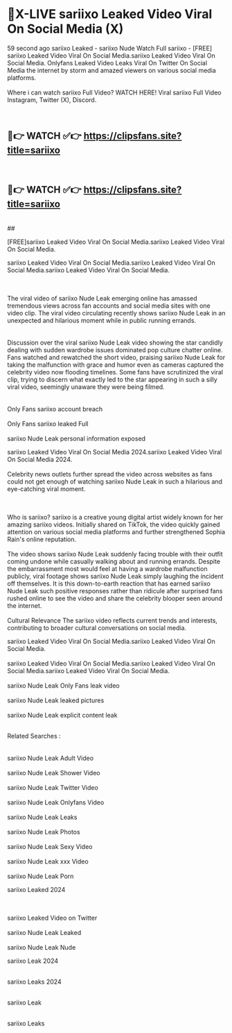 # 🔴X-LIVE sariixo Leaked Video Viral On Social Media (X)<br>


59 second ago sariixo Leaked  - sariixo Nude  Watch Full sariixo - [FREE] sariixo Leaked Video Viral On Social Media.sariixo Leaked Video Viral On Social Media.   Onlyfans Leaked Video Leaks Viral On Twitter On Social Media the internet by storm and amazed viewers on various social media platforms. <br><br>
Where i can watch sariixo Full Video? WATCH HERE! Viral sariixo Full Video Instagram, Twitter (X), Discord. <br>


 <br>

##  🔴👉 WATCH ✅👉  <a href="https://clipsfans.site?title=sariixo&ref=git">https://clipsfans.site?title=sariixo</a> <br>
  <br>

##  🔴👉 WATCH ✅👉  <a href="https://clipsfans.site?title=sariixo&ref=git">https://clipsfans.site?title=sariixo</a> <br>
  <br>
  ##



[FREE]sariixo Leaked Video Viral On Social Media.sariixo Leaked Video Viral On Social Media. <br>

sariixo Leaked Video Viral On Social Media.sariixo Leaked Video Viral On Social Media.sariixo Leaked Video Viral On Social Media. <br>


  <br>

  <br>
The viral video of sariixo Nude Leak emerging online has amassed tremendous views across fan accounts and social media sites with one video clip. The viral video circulating recently shows sariixo Nude Leak in an unexpected and hilarious moment while in public running errands.<br>
<br>


<br>
Discussion over the viral sariixo Nude Leak video showing the star candidly dealing with sudden wardrobe issues dominated pop culture chatter online. Fans watched and rewatched the short video, praising sariixo Nude Leak for taking the malfunction with grace and humor even as cameras captured the celebrity video now flooding timelines. Some fans have scrutinized the viral clip, trying to discern what exactly led to the star appearing in such a silly viral video, seemingly unaware they were being filmed.<br>
<br>
<br> 
Only Fans sariixo account breach<br>
<br>
Only Fans sariixo leaked Full <br>
<br>
sariixo Nude Leak personal information exposed<br>

sariixo Leaked Video Viral On Social Media 2024.sariixo Leaked Video Viral On Social Media 2024. <br>
<br>
Celebrity news outlets further spread the video across websites as fans could not get enough of watching sariixo Nude Leak in such a hilarious and eye-catching viral moment.<br>
<br>

<br>
Who is sariixo? sariixo is a creative young digital artist widely known for her amazing sariixo videos. Initially shared on TikTok, the video quickly gained attention on various social media platforms and further strengthened Sophia Rain's online reputation.<br>
<br>
The video shows sariixo Nude Leak suddenly facing trouble with their outfit coming undone while casually walking about and running errands. Despite the embarrassment most would feel at having a wardrobe malfunction publicly, viral footage shows sariixo Nude Leak simply laughing the incident off themselves. It is this down-to-earth reaction that has earned sariixo Nude Leak such positive responses rather than ridicule after surprised fans rushed online to see the video and share the celebrity blooper seen around the internet.<br>
<br>
Cultural Relevance The sariixo video reflects current trends and interests, contributing to broader cultural conversations on social media.<br>

sariixo Leaked Video Viral On Social Media.sariixo Leaked Video Viral On Social Media.<br>
<br>
sariixo Leaked Video Viral On Social Media.sariixo Leaked Video Viral On Social Media.sariixo Leaked Video Viral On Social Media.<br>
<br>
sariixo Nude Leak Only Fans leak video<br>
<br>
sariixo Nude Leak leaked pictures<br>
<br>
sariixo Nude Leak explicit content leak<br>


<br>
Related Searches :<br>
<br>

<br>
sariixo Nude Leak Adult Video<br>
<br>
sariixo Nude Leak Shower Video<br>
<br>
sariixo Nude Leak Twitter Video<br>
<br>
sariixo Nude Leak Onlyfans Video<br>
<br>
sariixo Nude Leak Leaks<br>
<br>
sariixo Nude Leak Photos<br>

<br>
sariixo Nude Leak Sexy Video<br>
<br>
sariixo Nude Leak xxx Video<br>
<br>
sariixo Nude Leak Porn<br>

sariixo  Leaked 2024 <br> <br>
<br>

sariixo Leaked Video on Twitter <br>
<br>
sariixo Nude Leak Leaked<br>
<br>
sariixo Nude Leak Nude<br>


sariixo  Leak 2024 <br> <br>



sariixo  Leaks 2024 <br> <br>



 
sariixo  Leak<br> <br>



sariixo  Leaks<br> <br>





</p>




 



</p>










